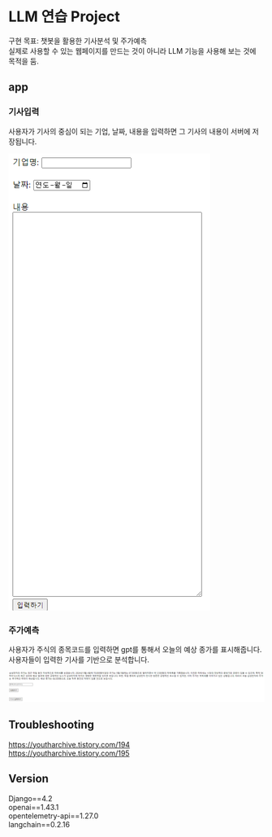 # LLM 연습 Project
구현 목표: 챗봇을 활용한 기사분석 및 주가예측  
실제로 사용할 수 있는 웹페이지를 만드는 것이 아니라 LLM 기능을 사용해 보는 것에 목적을 둠.

## app
### 기사입력
사용자가 기사의 중심이 되는 기업, 날짜, 내용을 입력하면 그 기사의 내용이 서버에 저장됩니다.  

![기사](image/article.png)
### 주가예측
사용자가 주식의 종목코드를 입력하면 gpt를 통해서 오늘의 예상 종가를 표시해줍니다.  
사용자들이 입력한 기사를 기반으로 분석합니다.

![예측](image/prediction.png)
## Troubleshooting
https://youtharchive.tistory.com/194  
https://youtharchive.tistory.com/195

## Version
Django==4.2  
openai==1.43.1  
opentelemetry-api==1.27.0  
langchain==0.2.16  
